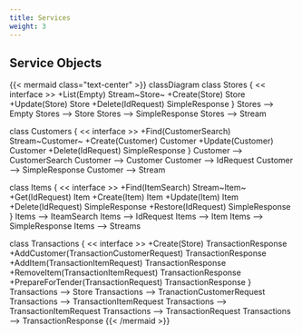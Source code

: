 ```yaml
---
title: Services
weight: 3
---
```

<!--
 Copyright 2022 Ryan McGuinness

 Licensed under the Apache License, Version 2.0 (the "License");
 you may not use this file except in compliance with the License.
 You may obtain a copy of the License at

     http://www.apache.org/licenses/LICENSE-2.0

 Unless required by applicable law or agreed to in writing, software
 distributed under the License is distributed on an "AS IS" BASIS,
 WITHOUT WARRANTIES OR CONDITIONS OF ANY KIND, either express or implied.
 See the License for the specific language governing permissions and
 limitations under the License.
-->

## Service Objects

{{< mermaid class="text-center" >}}
classDiagram
  class Stores {
    << interface >>
    +List(Empty) Stream~Store~
    +Create(Store) Store
    +Update(Store) Store
    +Delete(IdRequest) SimpleResponse
  }
  Stores --> Empty
  Stores --> Store
  Stores --> SimpleResponse
  Stores --> Stream

  class Customers {
    << interface >>
    +Find(CustomerSearch) Stream~Customer~
    +Create(Customer) Customer
    +Update(Customer) Customer
    +Delete(IdRequest) SimpleResponse
  }
  Customer --> CustomerSearch
  Customer --> Customer
  Customer --> IdRequest
  Customer --> SimpleResponse
  Customer --> Stream

  class Items {
    << interface >>
    +Find(ItemSearch) Stream~Item~
    +Get(IdRequest) Item
    +Create(Item) Item
    +Update(Item) Item
    +Delete(IdRequest) SimpleResponse
    +Restore(IdRequest) SimpleResponse
  }
  Items --> IteamSearch
  Items --> IdRequest
  Items --> Item
  Items --> SimpleResponse
  Items --> Streams

  class Transactions {
    << interface >>
    +Create(Store) TransactionResponse
    +AddCustomer(TransactionCustomerRequest) TransactionResponse
    +AddItem(TransactionItemRequest) TransactionResponse
    +RemoveItem(TransactionItemRequest) TransactionResponse
    +PrepareForTender(TransactionRequest) TransactionResponse
  }
  Transactions --> Store
  Transactions --> TranactionCustomerRequest
  Transactions --> TransactionItemRequest
  Transactions --> TransactionItemRequest
  Transactions --> TransactionRequest
  Transactions --> TransactionResponse
{{< /mermaid >}}
